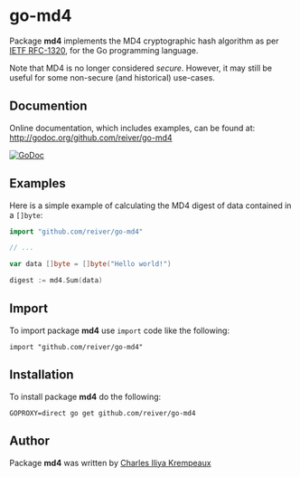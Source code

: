 # go-md4

Package **md4** implements the MD4 cryptographic hash algorithm as per [IETF RFC-1320](https://datatracker.ietf.org/doc/html/rfc1320), for the Go programming language.

Note that MD4 is no longer considered _secure_.
However, it may still be useful for some non-secure (and historical) use-cases.

## Documention

Online documentation, which includes examples, can be found at: http://godoc.org/github.com/reiver/go-md4

[![GoDoc](https://godoc.org/github.com/reiver/go-md4?status.svg)](https://godoc.org/github.com/reiver/go-md4)

## Examples

Here is a simple example of calculating the MD4 digest of data contained in a `[]byte`:

```go
import "github.com/reiver/go-md4"

// ...

var data []byte = []byte("Hello world!")

digest := md4.Sum(data)
```

## Import

To import package **md4** use `import` code like the following:
```
import "github.com/reiver/go-md4"
```

## Installation

To install package **md4** do the following:
```
GOPROXY=direct go get github.com/reiver/go-md4
```

## Author

Package **md4** was written by [Charles Iliya Krempeaux](http://reiver.link)
